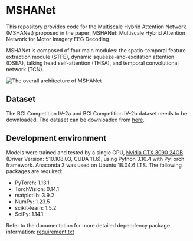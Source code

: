 # MSHANet
This repository provides code for the Multiscale Hybrid Attention Network (MSHANet) proposed in the paper: MSHANet: Multiscale Hybrid Attention Network for Motor Imagery EEG Decoding

MSHANet is composed of four main modules: the spatio-temporal feature extraction module (STFE), dynamic squeeze-and-excitation attention (DSEA), talking head self-attention (THSA), and temporal convolutional network (TCN).

![The overall architecture of MSHANet](https://github.com/xiaorong777/MS-HyAttNet/blob/main/MSHANet.png)

## Dataset
The BCI Competition IV-2a and BCI Competition IV-2b dataset needs to be downloaded. The dataset can be downloaded from [here](http://www.bbci.de/competition/iv/).
## Development environment
Models were trained and tested by a single GPU, [Nvidia GTX 3090 24GB](https://www.nvidia.com/en-me/geforce/graphics-cards/30-series/) (Driver Version: 510.108.03, CUDA 11.6), using Python 3.10.4 with PyTorch framework. Anaconda 3 was used on Ubuntu 18.04.6 LTS. The following packages are required:
- PyTorch: 1.13.1
- TorchVision: 0.14.1
- matplotlib: 3.9.2
- NumPy: 1.23.5
- scikit-learn: 1.5.2
- SciPy: 1.14.1

Refer to the documentation for more detailed dependency package information: [requirement.txt](https://github.com/xiaorong777/MS-HyAttNet/blob/main/requirements.txt)


